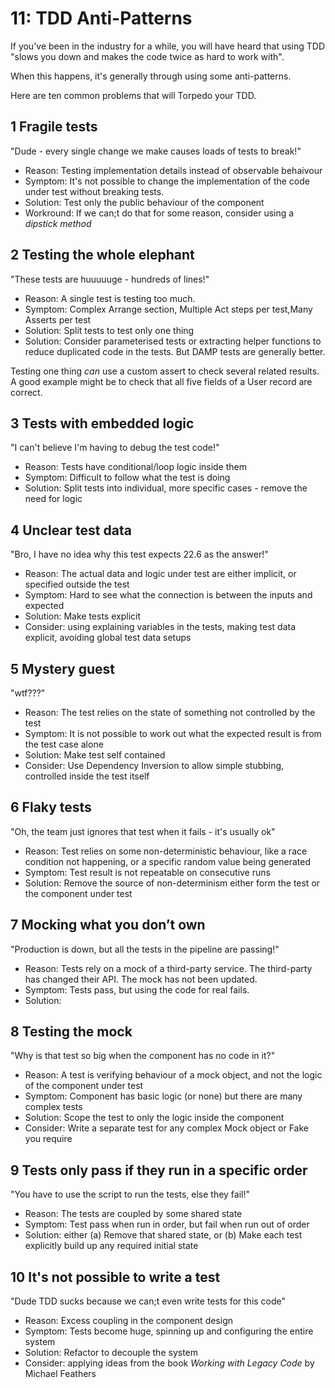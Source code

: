 # 11: TDD Anti-Patterns

If you've been in the industry for a while, you will have heard that using TDD "slows you down and makes the code twice as hard to work with".

When this happens, it's generally through using some anti-patterns.

Here are ten common problems that will Torpedo your TDD.

## 1 Fragile tests

"Dude - every single change we make causes loads of tests to break!"

- Reason: Testing implementation details instead of observable behaivour
- Symptom: It's not possible to change the implementation of the code under test without breaking tests.
- Solution: Test only the public behaviour of the component
- Workround: If we can;t do that for some reason, consider using a _dipstick method_

## 2 Testing the whole elephant

"These tests are huuuuuge - hundreds of lines!"

- Reason: A single test is testing too much.
- Symptom: Complex Arrange section, Multiple Act steps per test,Many Asserts per test
- Solution: Split tests to test only one thing
- Solution: Consider parameterised tests or extracting helper functions to reduce duplicated code in the tests. But DAMP tests are generally better.

Testing one thing _can_ use a custom assert to check several related results. A good example might be to check that all five fields of a User record are correct.

## 3 Tests with embedded logic

"I can't believe I'm having to debug the test code!"

- Reason: Tests have conditional/loop logic inside them
- Symptom: Difficult to follow what the test is doing
- Solution: Split tests into individual, more specific cases - remove the need for logic

## 4 Unclear test data

"Bro, I have no idea why this test expects 22.6 as the answer!"

- Reason: The actual data and logic under test are either implicit, or specified outside the test
- Symptom: Hard to see what the connection is between the inputs and expected
- Solution: Make tests explicit
- Consider: using explaining variables in the tests, making test data explicit, avoiding global test data setups

## 5 Mystery guest

"wtf???"

- Reason: The test relies on the state of something not controlled by the test
- Symptom: It is not possible to work out what the expected result is from the test case alone
- Solution: Make test self contained
- Consider: Use Dependency Inversion to allow simple stubbing, controlled inside the test itself

## 6 Flaky tests

"Oh, the team just ignores that test when it fails - it's usually ok"

- Reason: Test relies on some non-deterministic behaviour, like a race condition not happening, or a specific random value being generated
- Symptom: Test result is not repeatable on consecutive runs
- Solution: Remove the source of non-determinism either form the test or the component under test

## 7 Mocking what you don’t own

"Production is down, but all the tests in the pipeline are passing!"

- Reason: Tests rely on a mock of a third-party service. The third-party has changed their API. The mock has not been updated.
- Symptom: Tests pass, but using the code for real fails.
- Solution:

## 8 Testing the mock

"Why is that test so big when the component has no code in it?"

- Reason: A test is verifying behaviour of a mock object, and not the logic of the component under test
- Symptom: Component has basic logic (or none) but there are many complex tests
- Solution: Scope the test to only the logic inside the component
- Consider: Write a separate test for any complex Mock object or Fake you require

## 9 Tests only pass if they run in a specific order

"You have to use the script to run the tests, else they fail!"

- Reason: The tests are coupled by some shared state
- Symptom: Test pass when run in order, but fail when run out of order
- Solution: either (a) Remove that shared state, or (b) Make each test explicitly build up any required initial state

## 10 It's not possible to write a test

"Dude TDD sucks because we can;t even write tests for this code"

- Reason: Excess coupling in the component design
- Symptom: Tests become huge, spinning up and configuring the entire system
- Solution: Refactor to decouple the system
- Consider: applying ideas from the book _Working with Legacy Code_ by Michael Feathers
